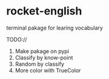 # rocket-english
terminal pakage for learing vocabulary

TODO://
1. Make pakage on pypi
2. Classify by know-point 
3. Random by classify
4. More color with TrueColor
